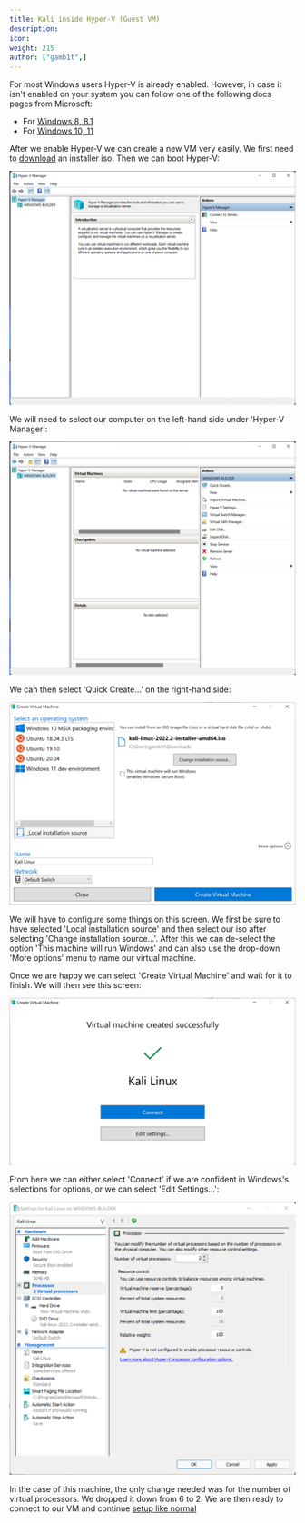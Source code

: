 ```yaml
---
title: Kali inside Hyper-V (Guest VM)
description:
icon:
weight: 215
author: ["gamb1t",]
---
```


For most Windows users Hyper-V is already enabled. However, in case it isn't enabled on your system you can follow one of the following docs pages from Microsoft:

- For [Windows 8, 8.1](https://docs.microsoft.com/en-us/previous-versions/windows/it-pro/windows-server-2012-R2-and-2012/hh846766(v=ws.11))
- For [Windows 10, 11](https://docs.microsoft.com/en-us/virtualization/hyper-v-on-windows/quick-start/enable-hyper-v)

After we enable Hyper-V we can create a new VM very easily. We first need to [download](/get-kali/) an installer iso. Then we can boot Hyper-V:

![](hyper-v-first-boot.png)

We will need to select our computer on the left-hand side under 'Hyper-V Manager':

![](hyper-v-machine-look.png)

We can then select 'Quick Create...' on the right-hand side:

![](hyper-v-create-vm.png)

We will have to configure some things on this screen. We first be sure to have selected 'Local installation source' and then select our iso after selecting 'Change installation source...'. After this we can de-select the option 'This machine will run Windows' and can also use the drop-down 'More options' menu to name our virtual machine.

Once we are happy we can select 'Create Virtual Machine' and wait for it to finish. We will then see this screen:

![](hyper-v-vm-created.png)

From here we can either select 'Connect' if we are confident in Windows's selections for options, or we can select 'Edit Settings...':

![](hyper-v-cpu-settings.png)

In the case of this machine, the only change needed was for the number of virtual processors. We dropped it down from 6 to 2. We are then ready to connect to our VM and continue [setup like normal](/docs/installation/hard-disk-install/)
